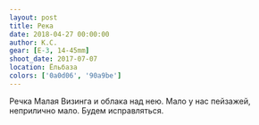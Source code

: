 ```yaml
---
layout: post
title: Река
date: 2018-04-27 00:00:00
author: К.С.
gear: [E-3, 14-45mm]
shoot_date: 2017-07-07
location: Ёльбаза
colors: ['0a0d06', '90a9be']
---
```

Речка Малая Визинга и облака над нею. Мало у нас пейзажей, неприлично мало. Будем исправляться.
